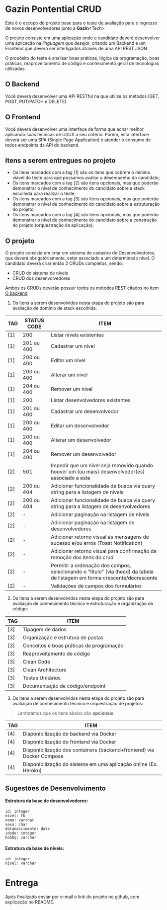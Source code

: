 # Gazin Pontential CRUD
Este é o escopo do projeto base para o teste de avaliação para o ingresso de novos desenvolvedores junto a **Gazin**\<Tech>

O projeto consiste em uma aplicação onde o candidato deverá desenvolver uma aplicação na *linguagem que desejar*, criando um Backend e um Frontend  que deverá ser interligados através de uma API REST JSON.
  
O propósito do teste é analisar boas práticas, lógica de programação, boas práticas, reaproveitamento de código e conhecimento geral de tecnologias utilizadas.

## O Backend
Você deverá desenvolver uma API RESTful na que utilize os métodos (​GET​, ​POST​, ​PUT/PATCH​ e ​DELETE​).

## O Frontend
Você deverá desenvolver uma interface da forma que achar melhor, aplicando suas técnicas de UI/UX a seu critério. Porém, esta interface deverá ser uma SPA (Single Page Application) e atender o consumo de todos endpoints da API do backend.

## Itens a serem entregues no projeto
* Os itens marcados com a tag [1] são os itens que cobrem o mínimo viável do teste para que possamos avaliar o desempenho do candidato;
* Os itens marcados com a tag [2] são itens opcionais, mas que poderão demonstrar o nível de conhecimento do candidato sobre a stack escolhida para realizar o teste;
* Os itens marcados com a tag [3] são itens opcionais, mas que poderão demonstrar o nível de conhecimento do candidato sobre a estruturação do projeto;
* Os itens marcados com a tag [4] são itens opcionais, mas que poderão demonstrar o nível de conhecimento do candidato sobre a construção do projeto (orquestração da aplicação);

## O projeto
O projeto consiste em criar um sistema de cadastro de Desenvolvedores, que deverá obrigatóriamente, estar associado a um determinado nível. O candidato deverá criar então 2 CRUDs completos, sendo:
* CRUD do sistema de níveis
* CRUD dos desenvolvedores

Ambos os CRUDs deverão possuir todos os métodos REST citados no item [O backend](https://github.com/dmsysop/gazin-potencial-crud/blob/main/README.md#o-backend)

1. Os itens a serem desenvolvidos nesta etapa do projeto são para avaliação de domínio de stack escolhida:

TAG | STATUS CODE | ITEM
--- | ----------- | ------------
[1] | 200 | Listar níveis existentes
[1] | 201 ou 400 | Cadastrar um nível
[1] | 200 ou 400 | Editar um nível
[1] | 200 ou 400 | Alterar um nível
[1] | 204 ou 400 | Remover um nível
[1] | 200 | Listar desenvolvedores existentes
[1] | 201 ou 400 | Cadastrar um desenvolvedor
[1] | 200 ou 400 | Editar um desenvolvedor
[1] | 200 ou 400 | Alterar um desenvolvedor
[1] | 204 ou 400 | Remover um desenvolvedor
[2] | 501 | Impedir que um nível seja removido quando houver um (ou mais) desenvolvedor(es) associado a este
[2] | 200 ou 404 | Adicionar funcionalidade de busca via query string para a listagem de níveis
[2] | 200 ou 404 | Adicionar funcionalidade de busca via query string para a listagem de desenvolvedores
[2] | - | Adicionar paginação na listagem de níveis
[2] | - | Adicionar paginação na listagem de desenvolvedores
[2] | - | Adicionar retorno visual às mensagens de sucesso e/ou erros (Toast Notification)
[2] | - | Adicionar retorno visual para confirmação da remoção dos itens do crud
[2] | - | Permitir a ordenação dos campos, selecionando o "título" (via thead) da tabela de listagem em forma crescente/decrescente
[2] | - | Validações de campos dos formulários


2. Os itens a serem desenvolvidos nesta etapa do projeto são para avaliação de conhecimento técnico e estruturação e organização de código:

TAG | ITEM
--- | ------------
[3] |  Tipagem de dados
[3] |  Organização e estrutura de pastas
[3] |  Conceitos e boas práticas de programação
[3] |  Reaproveitamento de código
[3] |  Clean Code
[3] |  Clean Architecture
[3] |  Testes Unitários
[3] |  Documentação de código/endpoint


3. Os itens a serem desenvolvidos nesta etapa do projeto são para avaliação de conhecimento técnico e orquestração de projetos:
> Lembramos que os itens abaixo são __opcionais__

TAG | ITEM
--- | ------------
[4] | Disponibilização do backend via Docker
[4] | Disponibilização do frontend via Docker
[4] | Disponibilização dos containers (backend+frontend) via Docker Compose
[4] | Disponibilização do sistema em uma aplicação online (Ex. Heroku)


## Sugestões de Desenvolvimento

#### Estrutura da base de desenvolvedores:
```
id: integer
nivel: fk
nome: varchar
sexo: char
datanascimento: date
idade: integer
hobby: varchar
```

#### Estrutura da base de níveis:
```
id: integer
nivel: varchar
```


# Entrega
Após finalizado enviar por e-mail o link do projeto no github, com explicação no README.
